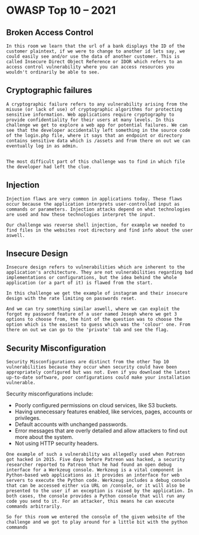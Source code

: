 # OWASP Top 10 – 2021

## Broken Access Control
```Broken access control allows attackers to bypass authorization, allowing them to view sensitive data or perform tasks they aren’t supposed to.
In this room we learn that the url of a bank displays the ID of the customer plaintext, if we were to change to another id lets say, we could easily see and/or use the data of another customer. This is called Insecure Direct Object Reference or IDOR which refers to an access control vulnerability where you can access resources you wouldn't ordinarily be able to see.
```
## Cryptographic failures
```
A cryptographic failure refers to any vulnerability arising from the misuse (or lack of use) of cryptographic algorithms for protecting sensitive information. Web applications require cryptography to provide confidentiality for their users at many levels. In this challenge we get to explore a web app for potential failures. We can see that the developer accidentally left something in the source code of the login.php file, where it says that an endpoint or directory contains sensitive data which is /assets and from there on out we can eventually log in as admin.


The most difficult part of this challenge was to find in which file the developer had left the clue.
```

## Injection
```
Injection flaws are very common in applications today. These flaws occur because the application interprets user-controlled input as commands or parameters. Injection attacks depend on what technologies are used and how these technologies interpret the input. 

Our challenge was reverse shell injection, for example we needed to find files in the websites root directory and find info about the user aswell. 
```

## Insecure Design
```
Insecure design refers to vulnerabilities which are inherent to the application's architecture. They are not vulnerabilities regarding bad implementations or configurations, but the idea behind the whole application (or a part of it) is flawed from the start.

In this challenge we get the example of instagram and their insecure design with the rate limiting on passwords reset.

And we can try something similar aswell, where we can exploit the forgot my password feature of a user named Joseph where we get 3 options to choose from, the hint of the question was to choose the option which is the easiest to guess which was the 'colour' one. From there on out we can go to the 'private' tab and see the flag.
```

## Security Misconfiguration
```
Security Misconfigurations are distinct from the other Top 10 vulnerabilities because they occur when security could have been appropriately configured but was not. Even if you download the latest up-to-date software, poor configurations could make your installation vulnerable.
```
Security misconfigurations include:

- Poorly configured permissions on cloud services, like S3 buckets.
- Having unnecessary features enabled, like services, pages, accounts or privileges.
- Default accounts with unchanged passwords.
- Error messages that are overly detailed and allow attackers to find out more about the system.
- Not using HTTP security headers.

```
One example of such a vulnerability was allegedly used when Patreon got hacked in 2015. Five days before Patreon was hacked, a security researcher reported to Patreon that he had found an open debug interface for a Werkzeug console. Werkzeug is a vital component in Python-based web applications as it provides an interface for web servers to execute the Python code. Werkzeug includes a debug console that can be accessed either via URL on /console, or it will also be presented to the user if an exception is raised by the application. In both cases, the console provides a Python console that will run any code you send to it. For an attacker, this means he can execute commands arbitrarily.
```

```
So for this room we entered the console of the given website of the challenge and we got to play around for a little bit with the python commands 
```